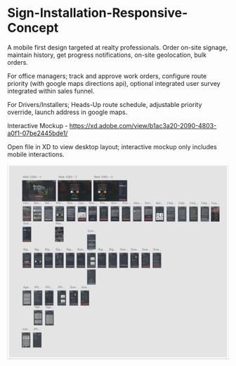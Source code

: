 # Sign-Installation-Responsive-Concept

A mobile first design targeted at realty professionals.  Order on-site signage, maintain history, get progress notifications, on-site geolocation, bulk orders.  

For office managers; track and approve work orders, configure route priority (with google maps directions api), optional integrated user survey integrated within sales funnel.

For Drivers/Installers; Heads-Up route schedule, adjustable priority override, launch address in google maps.

Interactive Mockup - https://xd.adobe.com/view/b1ac3a20-2090-4803-a0f1-07be2445bde1/

Open file in XD to view desktop layout; interactive mockup only includes mobile interactions.

![Alt text](/sign-installation-concept.png?raw=true "Sign Installation Artboards")
